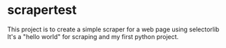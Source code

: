 # scrapertest
This project is to create a simple scraper for a web page using selectorlib
It's a "hello world" for scraping and my first python project.
